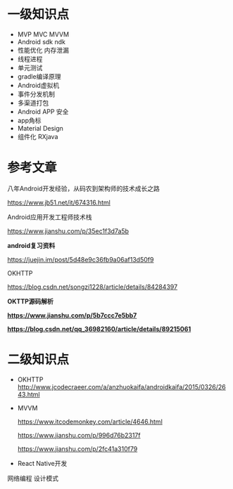 # 一级知识点

- MVP MVC MVVM
- Android sdk ndk
- 性能优化 内存泄漏
- 线程进程
- 单元测试
- gradle编译原理
- Android虚拟机
- 事件分发机制
- 多渠道打包
- Android APP 安全
- app角标
-  Material Design 
- 组件化 RXjava

# 参考文章

八年Android开发经验，从码农到架构师的技术成长之路

 https://www.jb51.net/it/674316.html 

Android应用开发工程师技术栈

 https://www.jianshu.com/p/35ec1f3d7a5b 

**android复习资料**

 https://juejin.im/post/5d48e9c36fb9a06af13d50f9 

OKHTTP

 https://blog.csdn.net/songzi1228/article/details/84284397 

**OKTTP源码解析**

 **https://www.jianshu.com/p/5b7ccc7e5bb7** 

 **https://blog.csdn.net/qq_36982160/article/details/89215061** 

# 二级知识点

- OKHTTP http://www.jcodecraeer.com/a/anzhuokaifa/androidkaifa/2015/0326/2643.html

- MVVM

   https://www.itcodemonkey.com/article/4646.html 

   https://www.jianshu.com/p/996d76b2317f 

   https://www.jianshu.com/p/2fc41a310f79 

- React Native开发


网络编程 设计模式